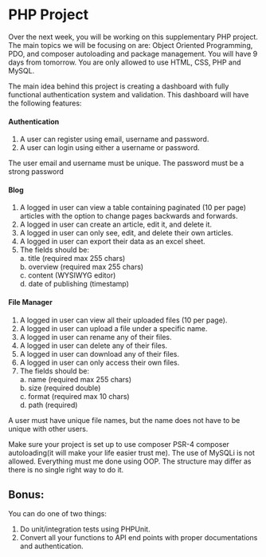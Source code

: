 # PHP Project

Over the next week, you will be working on this supplementary PHP project.
The main topics we will be focusing on are: Object Oriented Programming, PDO,
and composer autoloading and package management. You will have 9 days from
tomorrow. You are only allowed to use HTML, CSS, PHP and MySQL.

The main idea behind this project is creating a dashboard with fully functional authentication system and validation. This dashboard will have the following features:

#### Authentication
1. A user can register using email, username and password.
2. A user can login using either a username or password.

The user email and username must be unique.
The password must be a strong password

#### Blog
1. A logged in user can view a table containing paginated (10 per page)
articles with the option to change pages backwards and forwards.
2. A logged in user can create an article, edit it, and delete it.
3. A logged in user can only see, edit, and delete their own articles.
4. A logged in user can export their data as an excel sheet.
5. The fields should be: <br>
  a. title (required max 255 chars)<br>
  b. overview (required max 255 chars)<br>
  c. content (WYSIWYG editor)<br>
  d. date of publishing (timestamp)

#### File Manager
1. A logged in user can view all their uploaded files (10 per page).
2. A logged in user can upload a file under a specific name.
3. A logged in user can rename any of their files.
4. A logged in user can delete any of their files.
5. A logged in user can download any of their files.
6. A logged in user can only access their own files.
7. The fields should be: <br>
  a. name (required max 255 chars) <br>
  b. size (required double) <br>
  c. format (required max 10 chars) <br>
  d. path (required) <br>

A user must have unique file names, but the name does not have to be unique with other users.

Make sure your project is set up to use composer PSR-4 composer autoloading(it will make your life easier trust me). The use of MySQLi is not allowed. Everything must me done using OOP. The structure may differ as there is no single right way to do it.

## Bonus:

You can do one of two things:
1. Do unit/integration tests using PHPUnit.
2. Convert all your functions to API end points with proper documentations and authentication.
